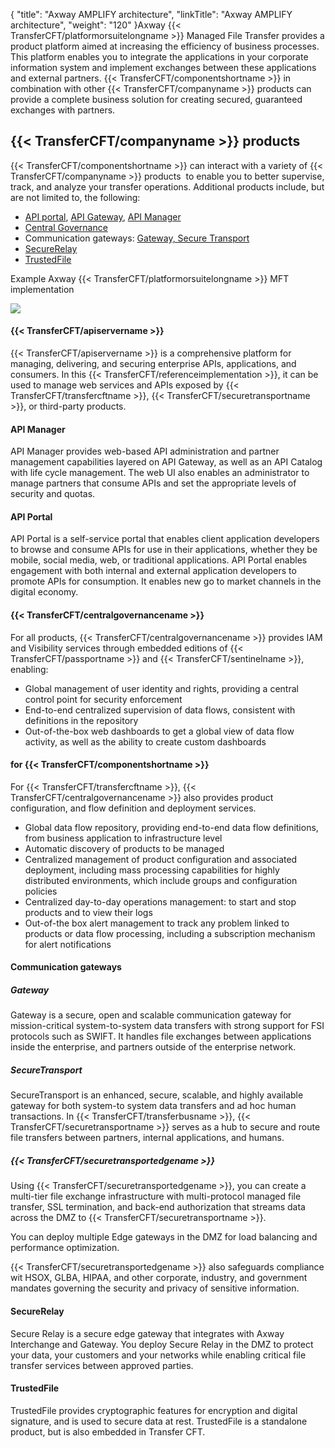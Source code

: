 {
    "title": "Axway AMPLIFY architecture",
    "linkTitle": "Axway AMPLIFY architecture",
    "weight": "120"
}Axway {{< TransferCFT/platformorsuitelongname  >}} Managed File Transfer provides a product platform aimed at increasing the
efficiency of business processes. This platform enables you to integrate
the applications in your corporate information system and implement exchanges
between these applications and external partners. {{< TransferCFT/componentshortname  >}} in combination with other {{< TransferCFT/companyname  >}} products can provide a complete business solution for creating secured, guaranteed
exchanges with partners.

## {{< TransferCFT/companyname  >}} products

{{< TransferCFT/componentshortname  >}} can interact with a variety of {{< TransferCFT/companyname  >}} products
 to enable
you to better supervise, track, and analyze your transfer operations.
Additional products include, but are not limited to, the following:

- [API portal](#APIportal), [API Gateway](#APIgtw), [API Manager](#APImanager)
- [Central Governance](#Central_Governance)
- Communication gateways: [Gateway, Secure Transport](#Gateway)
- [SecureRelay](#SecureRelay)
- [TrustedFile](#TrustedFile)

Example Axway {{< TransferCFT/platformorsuitelongname  >}} MFT implementation

![](/Images/TransferCFT/tbus_products.png)

<span id="APIgtw"></span>

#### {{< TransferCFT/apiservername  >}}

{{< TransferCFT/apiservername  >}} is a comprehensive platform for managing, delivering, and securing enterprise APIs, applications, and consumers. In this {{< TransferCFT/referenceimplementation  >}}, it can be used to manage web services and APIs exposed by {{< TransferCFT/transfercftname  >}}, {{< TransferCFT/securetransportname  >}}, or third-party products.

<span id="APImanager"></span>

#### API Manager

API Manager provides web-based API administration and partner management capabilities layered on API Gateway, as well as an API Catalog with life cycle management. The web UI also enables an administrator to manage partners that consume APIs and set the appropriate levels of security and quotas.

<span id="APIportal"></span>

#### API Portal

API Portal is a self-service portal that enables client application developers to browse and consume APIs for use in their applications, whether they be mobile, social media, web, or traditional applications. API Portal enables engagement with both internal and external application developers to promote APIs for consumption. It enables new go to market channels in the digital economy.

#### {{< TransferCFT/centralgovernancename  >}}

For all products, {{< TransferCFT/centralgovernancename  >}} provides IAM and Visibility services through embedded editions of {{< TransferCFT/passportname  >}} and {{< TransferCFT/sentinelname  >}}, enabling:

- Global management of user identity and rights, providing a central control point for security enforcement
- End-to-end centralized supervision of data flows, consistent with definitions in the repository
- Out-of-the-box web dashboards to get a global view of data flow activity, as well as the ability to create custom dashboards

<span id="Central_Governance"></span>

#### for {{< TransferCFT/componentshortname  >}}

For {{< TransferCFT/transfercftname  >}}, {{< TransferCFT/centralgovernancename  >}} also provides product configuration, and flow definition and deployment services.

- Global data flow repository, providing end-to-end data flow definitions, from business application to infrastructure level
- Automatic discovery of products to be managed
- Centralized management of product configuration and associated deployment, including mass processing capabilities for highly distributed environments, which include groups and configuration policies
- Centralized day-to-day operations management: to start and stop products and to view their logs
- Out-of-the box alert management to track any problem linked to products or data flow processing, including a subscription mechanism for alert notifications

<span id="Gateway"></span>

#### Communication gateways

##### Gateway

Gateway is a secure, open and scalable communication gateway for mission-critical system-to-system data transfers with strong support for FSI protocols such as SWIFT. It handles
file exchanges between applications inside the enterprise, and partners
outside of the enterprise network.

##### SecureTransport

SecureTransport is an enhanced, secure, scalable, and highly available gateway for both system-to system data transfers and ad hoc human transactions. In {{< TransferCFT/transferbusname  >}}, {{< TransferCFT/securetransportname  >}} serves as a hub to secure and route file transfers between partners, internal applications, and humans.

##### {{< TransferCFT/securetransportedgename  >}}

Using {{< TransferCFT/securetransportedgename  >}}, you can create a multi-tier file exchange infrastructure with multi-protocol managed file transfer, SSL termination, and back-end authorization that streams data across the DMZ to {{< TransferCFT/securetransportname  >}}.

You can deploy multiple Edge gateways in the DMZ for load balancing and performance optimization.

{{< TransferCFT/securetransportedgename  >}} also safeguards compliance wit HSOX, GLBA, HIPAA, and other corporate, industry, and government mandates governing the security and privacy of sensitive information.

<span id="SecureRelay"></span>

#### SecureRelay

Secure Relay is a secure edge gateway that integrates with Axway Interchange and Gateway. You deploy Secure Relay in the DMZ to protect your data, your customers and your networks while enabling critical file transfer services between approved parties.

<span id="TrustedFile"></span>

#### TrustedFile

TrustedFile provides cryptographic features for encryption and digital signature, and is used to secure data at rest. TrustedFile is a standalone product, but is also embedded in Transfer CFT.
